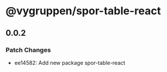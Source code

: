 # @vygruppen/spor-table-react

## 0.0.2
### Patch Changes

- ee14582: Add new package spor-table-react

